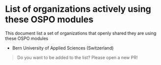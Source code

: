 # List of organizations actively using these OSPO modules

This document list a set of organizations that openly shared they are using these OSPO modules

- Bern University of Applied Sciences (Switzerland)

> Do you want to be added to the list? Please open a new PR!